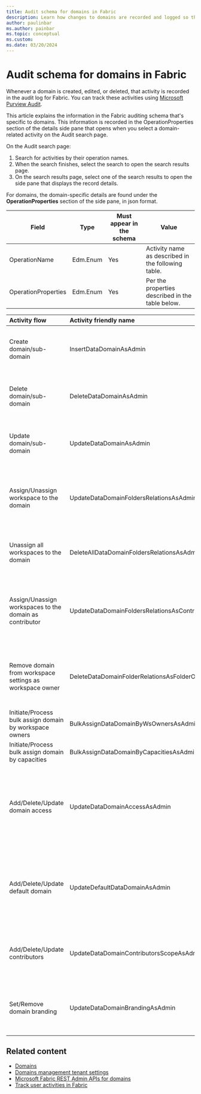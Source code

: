 ```yaml
---
title: Audit schema for domains in Fabric
description: Learn how changes to domains are recorded and logged so that you can track them in the unified audit log or Fabric activity log.
author: paulinbar
ms.author: painbar
ms.topic: conceptual
ms.custom:
ms.date: 03/20/2024
---
```


# Audit schema for domains in Fabric

Whenever a domain is created, edited, or deleted, that activity is recorded in the audit log for Fabric. You can track these activities using [Microsoft Purview Audit](https://compliance.microsoft.com/auditlogsearch).

This article explains the information in the Fabric auditing schema that's specific to domains. This information is recorded in the OperationProperties section of the details side pane that opens when you select a domain-related activity on the Audit search page.

On the Audit search page:

1. Search for activities by their operation names.
1. When the search finishes, select the search to open the search results page.
1. On the search results page, select one of the search results to open the side pane that displays the record details.

For domains, the domain-specific details are found under the **OperationProperties** section of the side pane, in json format.

| Field | Type | Must appear in the schema | Value |
|---|---|---|---|
| OperationName | Edm.Enum | Yes | Activity name as described in the following table. |
| OperationProperties | Edm.Enum | Yes | Per the properties described in the table below. |

| Activity flow | Activity friendly name | Activity operation name | Properties |
|:---|:---|:---|:---|
| Create domain/sub-domain | InsertDataDomainAsAdmin | **operationName**:<br>- InsertDataDomainAsAdmin <br>**operationProperties**:<br>- DataDomainObjectId: \<guid\><br>-DataDomainDisplayName: \<string\><br>-ParentObjectId?: \<guid\>|
| Delete domain/sub-domain | DeleteDataDomainAsAdmin | **operationName**:<br>- DeleteDataDomainAsAdmin<br>**operationProperties**:<br>-DataDomainObjectId: \<guid\><br>-DataDomainDisplayName: \<string\><br>-ParentObjectId?: \<guid\>|
| Update domain/sub-domain | UpdateDataDomainAsAdmin | **operationName**:<br>- UpdateDataDomainAsAdmin<br>**operationProperties**:<br>-DataDomainObjectId: \<guid\><br>-DataDomainDisplayName: <DataDomainObjectId><br>-ParentObjectId?: \<guid\>|
| Assign/Unassign workspace to the domain | UpdateDataDomainFoldersRelationsAsAdmin | **operationName**:<br>- UpdateDataDomainFoldersRelationsAsAdmin<br>**operationProperties**:<br>-DataDomainObjectId: \<guid\><br>-DataDomainDisplayName: \<string\><br>-ParentObjectId?: \<guid\><br>-FoldersToSetCounter?: \<long\><br>-FoldersToUnsetCount?: \<long\>|
| Unassign all workspaces to the domain | DeleteAllDataDomainFoldersRelationsAsAdmin | **operationName**:<br>- DeleteAllDataDomainFoldersRelationsAsAdmin<br>**operationProperties**:<br>-DataDomainObjectId: \<guid\><br>-DataDomainDisplayName: \<string\><br>-ParentObjectId?: \<guid\>|
| Assign/Unassign workspaces to the domain as contributor | UpdateDataDomainFoldersRelationsAsContributor | **operationName**:<br>- UpdateDataDomainFoldersRelationsAsContributor<br>**operationProperties**:<br>-DataDomainObjectId: \<guid\><br>-DataDomainDisplayName: \<string\><br>-ParentObjectId?: \<guid\><br>-FoldersToSetCounter?: \<long\><br>-FoldersToUnsetCount?: \<long\>|
| Remove domain from workspace settings as workspace owner | DeleteDataDomainFolderRelationsAsFolderOwner | **operationName**:<br>- DeleteDataDomainFoldersRelationsAsFolderOwner<br>**operationProperties**:<br>-DataDomainObjectId: \<guid\><br>-DataDomainDisplayName: \<string\><br>-ParentObjectId?: \<guid\><br>-FolderId?: \<long\>|
| Initiate/Process bulk assign domain by workspace owners | BulkAssignDataDomainByWsOwnersAsAdmin? | |
| Initiate/Process bulk assign domain by capacities | BulkAssignDataDomainByCapacitiesAsAdmin? | |
| Add/Delete/Update domain access | UpdateDataDomainAccessAsAdmin | **operationName**:<br>- UpdateDataDomainAccessAsAdmin<br>**operationProperties**:<br>-DataDomainObjectId: \<guid\><br>-DataDomainDisplayName: \<string\><br>-ParentObjectId?: \<guid\><br>-Value: \<long\> //Admin/Contributor<br>-UsersToSetCounter?: \<long\><br>-UsersToUnsetCounter?: \<long\><br>-GroupsToSetCounter?: \<long\><br>-GroupsToUnsetCounter?:  \<long\>|
| Add/Delete/Update default domain | UpdateDefaultDataDomainAsAdmin | **operationName**:<br>- UpdateDefaultDataDomainAsAdmin<br>**operationProperties**:<br>-DataDomainObjectId: \<guid\><br>-DataDomainDisplayName: \<string\><br>-ParentObjectId?: \<guid\><br>-UsersToSetCounter?: \<long\><br>-UsersToUnsetCounter?: \<long\><br>-GroupsToSetCounter?: \<long\><br>-GroupsToUnsetCounter?:  \<long\>|
| Add/Delete/Update contributors | UpdateDataDomainContributorsScopeAsAdmin | **operationName**:<br>- UpdateDataDomainContributorsScopeAsAdmin<br>**operationProperties**:<br>-DataDomainObjectId: \<guid\><br>-DataDomainDisplayName: \<string\><br>-ParentObjectId?: \<guid\><br>-Value: \<long\> //contribution scope |
| Set/Remove domain branding | UpdateDataDomainBrandingAsAdmin | **operationName**:<br>- UpdateDataDomainBrandingAsAdmin<br>**operationProperties**:<br>-DataDomainObjectId: \<guid\><br>-DataDomainDisplayName: \<string\><br>-ParentObjectId?: \<guid\><br>-Value: \<long\> // Branding ID |

## Related content

* [Domains](./domains.md)
* [Domains management tenant settings](../admin/service-admin-portal-domain-management-settings.md)
* [Microsoft Fabric REST Admin APIs for domains](/rest/api/fabric/admin/domains)
* [Track user activities in Fabric](../admin/track-user-activities.md)